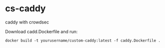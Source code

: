 # cs-caddy
caddy with crowdsec

Download cadd.Dockerfile and run:

`docker build -t yourusername/custom-caddy:latest -f caddy.Dockerfile .`
